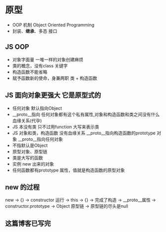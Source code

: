 # 原型

- OOP 机制 Object Oriented Programming
- 封装、**继承**、多态 接口

## JS OOP

- 对象字面量 一堆一样的对象创建麻烦
- 类的概念，没有class 关键字
- 构造函数不能省略
- 赋予函数新的使命，身兼两职
  类 + 构造函数

## JS 面向对象更强大 它是原型式的

- 任何对象 默认指向Object
- __proto__指向
  任何对象都有这个私有属性,对象和构造函数和类之间没有什么血缘关系(代孕)
- JS 本没有类
  只不过用function 大写来表示类
- JS 对象和类，构造函数 没有血缘关系
  __proto__指向构造函数的prototype 对象
  __proto__指向任何对象
- 不指默认是Object
- 原型对象、原型链
- 类是大写的函数
- 实例 new 出来的对象
- 任何函数都有prototype 属性，值就是构造函数的原型对象

## new 的过程

new -> {} -> constructor 运行 -> this -> {} -> 完成了构造
-> __proto__属性 -> constructor.prototype -> Object 原型链 -> 原型链的尽头是null

## 这篇博客已写完
